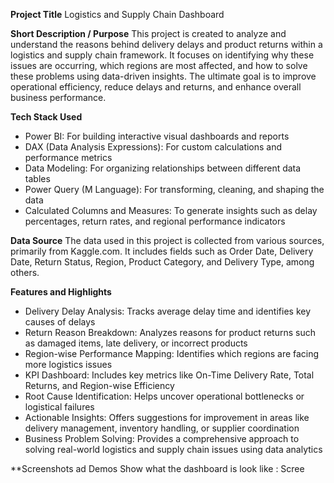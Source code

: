 **Project Title**
Logistics and Supply Chain Dashboard

**Short Description / Purpose**
This project is created to analyze and understand the reasons behind delivery delays and product returns within a logistics and supply chain framework. It focuses on identifying why these issues are occurring, which regions are most affected, and how to solve these problems using data-driven insights. The ultimate goal is to improve operational efficiency, reduce delays and returns, and enhance overall business performance.

**Tech Stack Used**

* Power BI: For building interactive visual dashboards and reports
* DAX (Data Analysis Expressions): For custom calculations and performance metrics
* Data Modeling: For organizing relationships between different data tables
* Power Query (M Language): For transforming, cleaning, and shaping the data
* Calculated Columns and Measures: To generate insights such as delay percentages, return rates, and regional performance indicators

**Data Source**
The data used in this project is collected from various sources, primarily from Kaggle.com. It includes fields such as Order Date, Delivery Date, Return Status, Region, Product Category, and Delivery Type, among others.

**Features and Highlights**

* Delivery Delay Analysis: Tracks average delay time and identifies key causes of delays
* Return Reason Breakdown: Analyzes reasons for product returns such as damaged items, late delivery, or incorrect products
* Region-wise Performance Mapping: Identifies which regions are facing more logistics issues
* KPI Dashboard: Includes key metrics like On-Time Delivery Rate, Total Returns, and Region-wise Efficiency
* Root Cause Identification: Helps uncover operational bottlenecks or logistical failures
* Actionable Insights: Offers suggestions for improvement in areas like delivery management, inventory handling, or supplier coordination
* Business Problem Solving: Provides a comprehensive approach to solving real-world logistics and supply chain issues using data analytics

**Screenshots ad Demos
Show what the dashboard is look like : 
Scree


